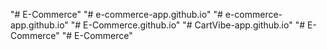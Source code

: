 "# E-Commerce" 
"# e-commerce-app.github.io" 
"# e-commerce-app.github.io" 
"# E-Commerce.github.io" 
"# CartVibe-app.github.io" 
"# E-Commerce" 
"# E-Commerce" 
